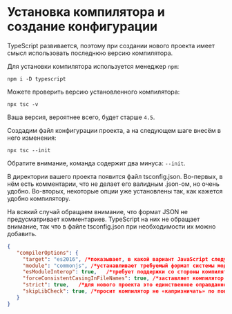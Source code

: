 # Установка компилятора и создание конфигурации

TypeScript развивается, поэтому при создании нового проекта имеет смысл использовать последнюю версию компилятора. 

Для установки компилятора используется менеджер `npm`:

```terminal
npm i -D typescript
```

Можете проверить версию установленного компилятора:

```terminal
npx tsc -v
```

Ваша версия, вероятнее всего, будет старше `4.5`.

Создадим файл конфигурации проекта, а на следующем шаге внесём в него изменения:

```terminal
npx tsc --init
```

Обратите внимание, команда содержит два минуса: `--init`. 

В директории вашего проекта появится файл tsconfig.json. Во-первых, в нём есть комментарии, что не делает его валидным .json-ом, но очень удобно. Во-вторых, некоторые опции уже установлены так, как кажется удобно компилятору.

На всякий случай обращаем внимание, что формат JSON не предусматривает комментариев. TypeScript на них не обращает внимание, так что в файле tsconfig.json при необходимости их можно добавить.

```json
{
   "compilerOptions": {
     "target": "es2016", /*показывает, в какой вариант JavaScript следует компилировать программу*/
     "module": "commonjs", /*устанавливает требуемый формат системы модулей*/
     "esModuleInterop": true,   /*требует поддержки со стороны компилятора во время загрузки модулей commonjs в среду es-модулей*/
     "forceConsistentCasingInFileNames": true, /*заставляет компилятор следить за регистром букв в именах файлов, если OS (Windows) за этим следить не хочет*/
     "strict": true,   /*для нового проекта это единственное оправданное значение флага, иначе зачем тогда TypeScript*/
     "skipLibCheck": true, /*просит компилятор не «капризничать» по поводу сторонних библиотек*/
   }
}
```
